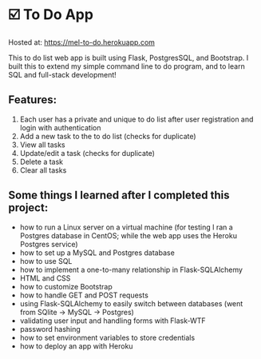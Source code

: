 # :ballot_box_with_check: To Do App

Hosted at: https://mel-to-do.herokuapp.com 

This to do list web app is built using Flask, PostgresSQL, and Bootstrap. I built this to extend my simple command line to do program, and to learn SQL and full-stack development!

## Features:
1. Each user has a private and unique to do list after user registration and login with authentication
2. Add a new task to the to do list (checks for duplicate)
3. View all tasks
4. Update/edit a task (checks for duplicate)
5. Delete a task 
6. Clear all tasks 

## Some things I learned after I completed this project:
- how to run a Linux server on a virtual machine (for testing I ran a Postgres database in CentOS; while the web app uses the Heroku Postgres service) 
- how to set up a MySQL and Postgres database 
- how to use SQL
- how to implement a one-to-many relationship in Flask-SQLAlchemy
- HTML and CSS
- how to customize Bootstrap
- how to handle GET and POST requests
- using Flask-SQLAlchemy to easily switch between databases (went from SQlite -> MySQL -> Postgres)
- validating user input and handling forms with Flask-WTF
- password hashing
- how to set environment variables to store credentials
- how to deploy an app with Heroku
